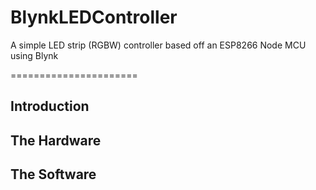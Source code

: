 # BlynkLEDController
A simple LED strip (RGBW) controller based off an ESP8266 Node MCU using Blynk

======================

Introduction
------------

The Hardware
------------

The Software
------------

